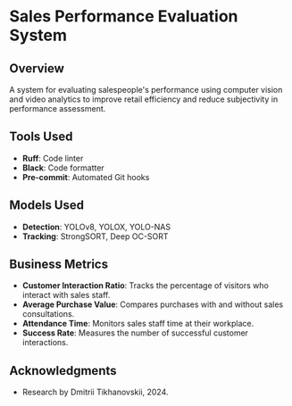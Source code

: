 # Sales Performance Evaluation System

## Overview
A system for evaluating salespeople's performance using computer vision and video analytics to improve retail efficiency and reduce subjectivity in performance assessment.

## Tools Used
- **Ruff**: Code linter
- **Black**: Code formatter
- **Pre-commit**: Automated Git hooks

## Models Used
- **Detection**: YOLOv8, YOLOX, YOLO-NAS
- **Tracking**: StrongSORT, Deep OC-SORT

## Business Metrics
- **Customer Interaction Ratio**: Tracks the percentage of visitors who interact with sales staff.
- **Average Purchase Value**: Compares purchases with and without sales consultations.
- **Attendance Time**: Monitors sales staff time at their workplace.
- **Success Rate**: Measures the number of successful customer interactions.

## Acknowledgments
- Research by Dmitrii Tikhanovskii, 2024.
